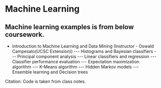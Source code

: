 # Machine Learning
## Machine learning examples is from below coursework.
- Introduction to Machine Learning and Data Mining (Instructor - Oswald Campesato(UCSC Extension))
  --- Histograms and Bayesian classifiers
  --- Principal component analysis
  --- Linear classifiers and regression
  --- Classifier performance evaluation
  --- Expectation maximization algorithm
  --- K-Means algorithm
  --- Hidden Markov models
  --- Ensemble learning and Decision trees

Citation: Code is taken from class notes.
